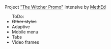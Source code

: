 Project <a href="https://fedoseevdmitry.github.io/witcher/">"The Witcher Promo"</a> Intensive by <a href="https://methed.ru/">MethEd</a>

<ul>ToDo:
  <li><s>Other styles</s></li>
<li>Adaptive</li>
<li>Mobile menu</li>
<li>Tabs</li>
<li>Video frames</li>
</ul>
